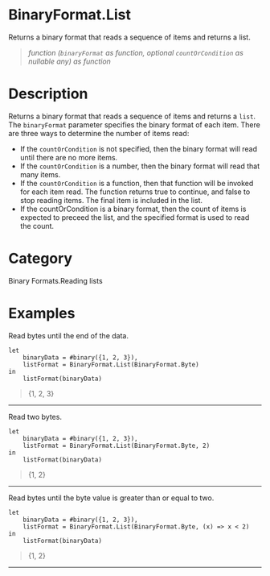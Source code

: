 ﻿# BinaryFormat.List
Returns a binary format that reads a sequence of items and returns a list.
> _function (<code>binaryFormat</code> as function, optional <code>countOrCondition</code> as nullable any) as function_
# Description 
Returns a binary format that reads a sequence of items and returns a <code>list</code>.  The <code>binaryFormat</code> parameter specifies the binary format of each item.  There are three ways to determine the number of items read: <ul><li>If the <code>countOrCondition</code> is not specified, then the binary format will read until there are no more items.</li><li>If the <code>countOrCondition</code> is a number, then the binary format will read that many items.</li><li>If the <code>countOrCondition</code> is a function, then that function will be invoked for each item read.  The function returns true to continue, and false to stop reading items.  The final item is included in the list.</li><li>If the countOrCondition is a binary format, then the count of items is expected to preceed the list, and the specified format is used to read the count.</li></ul>

# Category 
Binary Formats.Reading lists
# Examples 
Read bytes until the end of the data.
```
let
    binaryData = #binary({1, 2, 3}),
    listFormat = BinaryFormat.List(BinaryFormat.Byte)
in
    listFormat(binaryData)
```
> {1, 2, 3}
***
Read two bytes.
```
let
    binaryData = #binary({1, 2, 3}),
    listFormat = BinaryFormat.List(BinaryFormat.Byte, 2)
in
    listFormat(binaryData)
```
> {1, 2}
***
Read bytes until the byte value is greater than or equal to two.
```
let
    binaryData = #binary({1, 2, 3}),
    listFormat = BinaryFormat.List(BinaryFormat.Byte, (x) => x < 2)
in
    listFormat(binaryData)
```
> {1, 2}
***
